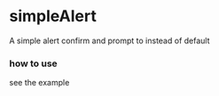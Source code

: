# simpleAlert

A simple alert confirm and prompt to instead of default

### how to use

see the example 
